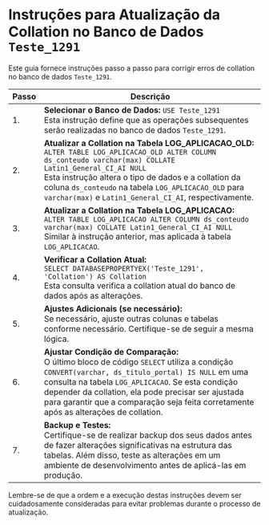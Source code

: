 # Instruções para Atualização da Collation no Banco de Dados `Teste_1291`

Este guia fornece instruções passo a passo para corrigir erros de collation no banco de dados `Teste_1291`. 

| Passo | Descrição |
|-------|-----------|
| 1.    | **Selecionar o Banco de Dados:** `USE Teste_1291`<br>Esta instrução define que as operações subsequentes serão realizadas no banco de dados `Teste_1291`. |
| 2.    | **Atualizar a Collation na Tabela LOG_APLICACAO_OLD:**<br>`ALTER TABLE LOG_APLICACAO_OLD ALTER COLUMN ds_conteudo varchar(max) COLLATE Latin1_General_CI_AI NULL`<br>Esta instrução altera o tipo de dados e a collation da coluna `ds_conteudo` na tabela `LOG_APLICACAO_OLD` para `varchar(max)` e `Latin1_General_CI_AI`, respectivamente. |
| 3.    | **Atualizar a Collation na Tabela LOG_APLICACAO:**<br>`ALTER TABLE LOG_APLICACAO ALTER COLUMN ds_conteudo varchar(max) COLLATE Latin1_General_CI_AI NULL`<br>Similar à instrução anterior, mas aplicada à tabela `LOG_APLICACAO`. |
| 4.    | **Verificar a Collation Atual:**<br>`SELECT DATABASEPROPERTYEX('Teste_1291', 'Collation') AS Collation`<br>Esta consulta verifica a collation atual do banco de dados após as alterações. |
| 5.    | **Ajustes Adicionais (se necessário):**<br>Se necessário, ajuste outras colunas e tabelas conforme necessário. Certifique-se de seguir a mesma lógica. |
| 6.    | **Ajustar Condição de Comparação:**<br>O último bloco de código `SELECT` utiliza a condição `CONVERT(varchar, ds_titulo_portal) IS NULL` em uma consulta na tabela `LOG_APLICACAO`. Se esta condição depender da collation, ela pode precisar ser ajustada para garantir que a comparação seja feita corretamente após as alterações de collation. |
| 7.    | **Backup e Testes:**<br>Certifique-se de realizar backup dos seus dados antes de fazer alterações significativas na estrutura das tabelas. Além disso, teste as alterações em um ambiente de desenvolvimento antes de aplicá-las em produção. |

Lembre-se de que a ordem e a execução destas instruções devem ser cuidadosamente consideradas para evitar problemas durante o processo de atualização.

